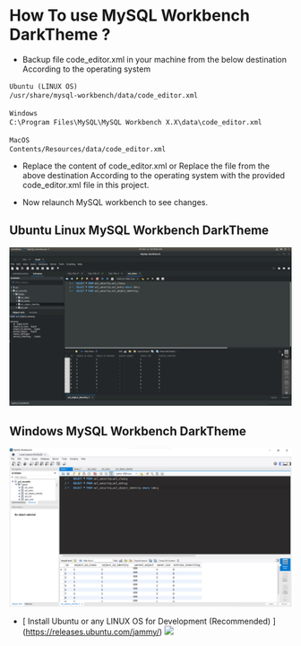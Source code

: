 # How To use MySQL Workbench DarkTheme ?

* Backup file code_editor.xml in your machine from the below destination
  According to the operating system

````
Ubuntu (LINUX OS) 
/usr/share/mysql-workbench/data/code_editor.xml

Windows
C:\Program Files\MySQL\MySQL Workbench X.X\data\code_editor.xml

MacOS
Contents/Resources/data/code_editor.xml
````

* Replace the content of code_editor.xml 
 or Replace the file
  from the above destination
  According to the operating
  system with the provided code_editor.xml file in this project.

* Now relaunch MySQL workbench to see changes.

## Ubuntu Linux MySQL Workbench DarkTheme
![img.png](image/UbuntuLinuxMysqldarkTheme.png)

## Windows MySQL Workbench DarkTheme
![img.png](image/WindowsMysqldarkTheme.png)

* [ Install Ubuntu or any LINUX OS for Development (Recommended)  ]
  (https://releases.ubuntu.com/jammy/)
  <img src="https://assets.ubuntu.com/v1/a7e3c509-Canonical%20Ubuntu.svg" style="height: 40px">
